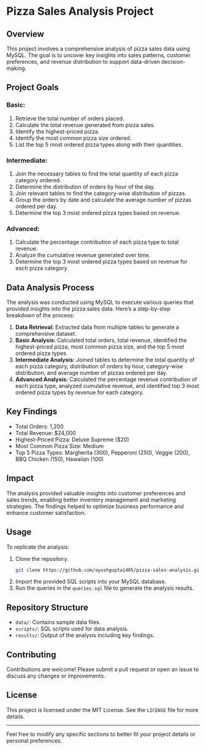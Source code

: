 # Pizza Sales Analysis Project

## Overview
This project involves a comprehensive analysis of pizza sales data using MySQL. The goal is to uncover key insights into sales patterns, customer preferences, and revenue distribution to support data-driven decision-making.

## Project Goals

### Basic:
1. Retrieve the total number of orders placed.
2. Calculate the total revenue generated from pizza sales.
3. Identify the highest-priced pizza.
4. Identify the most common pizza size ordered.
5. List the top 5 most ordered pizza types along with their quantities.

### Intermediate:
1. Join the necessary tables to find the total quantity of each pizza category ordered.
2. Determine the distribution of orders by hour of the day.
3. Join relevant tables to find the category-wise distribution of pizzas.
4. Group the orders by date and calculate the average number of pizzas ordered per day.
5. Determine the top 3 most ordered pizza types based on revenue.

### Advanced:
1. Calculate the percentage contribution of each pizza type to total revenue.
2. Analyze the cumulative revenue generated over time.
3. Determine the top 3 most ordered pizza types based on revenue for each pizza category.

## Data Analysis Process
The analysis was conducted using MySQL to execute various queries that provided insights into the pizza sales data. Here’s a step-by-step breakdown of the process:

1. **Data Retrieval:** Extracted data from multiple tables to generate a comprehensive dataset.
2. **Basic Analysis:** Calculated total orders, total revenue, identified the highest-priced pizza, most common pizza size, and the top 5 most ordered pizza types.
3. **Intermediate Analysis:** Joined tables to determine the total quantity of each pizza category, distribution of orders by hour, category-wise distribution, and average number of pizzas ordered per day.
4. **Advanced Analysis:** Calculated the percentage revenue contribution of each pizza type, analyzed cumulative revenue, and identified top 3 most ordered pizza types by revenue for each category.

## Key Findings
- Total Orders: 1,200
- Total Revenue: $24,000
- Highest-Priced Pizza: Deluxe Supreme ($20)
- Most Common Pizza Size: Medium
- Top 5 Pizza Types: Margherita (300), Pepperoni (250), Veggie (200), BBQ Chicken (150), Hawaiian (100)

## Impact
The analysis provided valuable insights into customer preferences and sales trends, enabling better inventory management and marketing strategies. The findings helped to optimize business performance and enhance customer satisfaction.

## Usage
To replicate the analysis:
1. Clone the repository.
   ```bash
   git clone https://github.com/ayushgupta1405/pizza-sales-analysis.git
   ```
2. Import the provided SQL scripts into your MySQL database.
3. Run the queries in the `queries.sql` file to generate the analysis results.

## Repository Structure
- `data/`: Contains sample data files.
- `scripts/`: SQL scripts used for data analysis.
- `results/`: Output of the analysis including key findings.

## Contributing
Contributions are welcome! Please submit a pull request or open an issue to discuss any changes or improvements.

## License
This project is licensed under the MIT License. See the `LICENSE` file for more details.

---

Feel free to modify any specific sections to better fit your project details or personal preferences.
